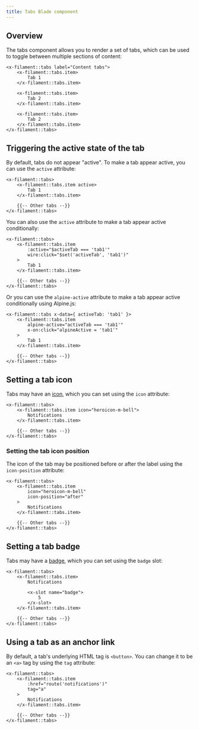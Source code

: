 ```yaml
---
title: Tabs Blade component
---
```


## Overview

The tabs component allows you to render a set of tabs, which can be used to toggle between multiple sections of content:

```blade
<x-filament::tabs label="Content tabs">
    <x-filament::tabs.item>
        Tab 1
    </x-filament::tabs.item>

    <x-filament::tabs.item>
        Tab 2
    </x-filament::tabs.item>

    <x-filament::tabs.item>
        Tab 2
    </x-filament::tabs.item>
</x-filament::tabs>
```

## Triggering the active state of the tab

By default, tabs do not appear "active". To make a tab appear active, you can use the `active` attribute:

```blade
<x-filament::tabs>
    <x-filament::tabs.item active>
        Tab 1
    </x-filament::tabs.item>

    {{-- Other tabs --}}
</x-filament::tabs>
```

You can also use the `active` attribute to make a tab appear active conditionally:

```blade
<x-filament::tabs>
    <x-filament::tabs.item
        :active="$activeTab === 'tab1'"
        wire:click="$set('activeTab', 'tab1')"
    >
        Tab 1
    </x-filament::tabs.item>

    {{-- Other tabs --}}
</x-filament::tabs>
```

Or you can use the `alpine-active` attribute to make a tab appear active conditionally using Alpine.js:

```blade
<x-filament::tabs x-data={ activeTab: 'tab1' }>
    <x-filament::tabs.item
        alpine-active="activeTab === 'tab1'"
        x-on:click="alpineActive = 'tab1'"
    >
        Tab 1
    </x-filament::tabs.item>

    {{-- Other tabs --}}
</x-filament::tabs>
```

## Setting a tab icon

Tabs may have an [icon](https://blade-ui-kit.com/blade-icons?set=1#search), which you can set using the `icon` attribute:

```blade
<x-filament::tabs>
    <x-filament::tabs.item icon="heroicon-m-bell">
        Notifications
    </x-filament::tabs.item>

    {{-- Other tabs --}}
</x-filament::tabs>
```

### Setting the tab icon position

The icon of the tab may be positioned before or after the label using the `icon-position` attribute:

```blade
<x-filament::tabs>
    <x-filament::tabs.item
        icon="heroicon-m-bell"
        icon-position="after"
    >
        Notifications
    </x-filament::tabs.item>

    {{-- Other tabs --}}
</x-filament::tabs>
```

## Setting a tab badge

Tabs may have a [badge](badge), which you can set using the `badge` slot:

```blade
<x-filament::tabs>
    <x-filament::tabs.item>
        Notifications

        <x-slot name="badge">
            5
        </x-slot>
    </x-filament::tabs.item>

    {{-- Other tabs --}}
</x-filament::tabs>
```

## Using a tab as an anchor link

By default, a tab's underlying HTML tag is `<button>`. You can change it to be an `<a>` tag by using the `tag` attribute:

```blade
<x-filament::tabs>
    <x-filament::tabs.item
        :href="route('notifications')"
        tag="a"
    >
        Notifications
    </x-filament::tabs.item>

    {{-- Other tabs --}}
</x-filament::tabs>
```
